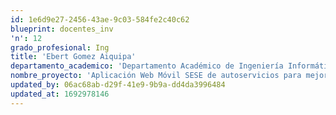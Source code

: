 ```yaml
---
id: 1e6d9e27-2456-43ae-9c03-584fe2c40c62
blueprint: docentes_inv
'n': 12
grado_profesional: Ing
title: 'Ebert Gomez Aiquipa'
departamento_academico: 'Departamento Académico de Ingeniería Informática y Sistemas'
nombre_proyecto: 'Aplicación Web Móvil SESE de autoservicios para mejorar la satisfacción de cliente en restaurantes de Tamburco –2019'
updated_by: 06ac68ab-d29f-41e9-9b9a-dd4da3996484
updated_at: 1692978146
---
```

